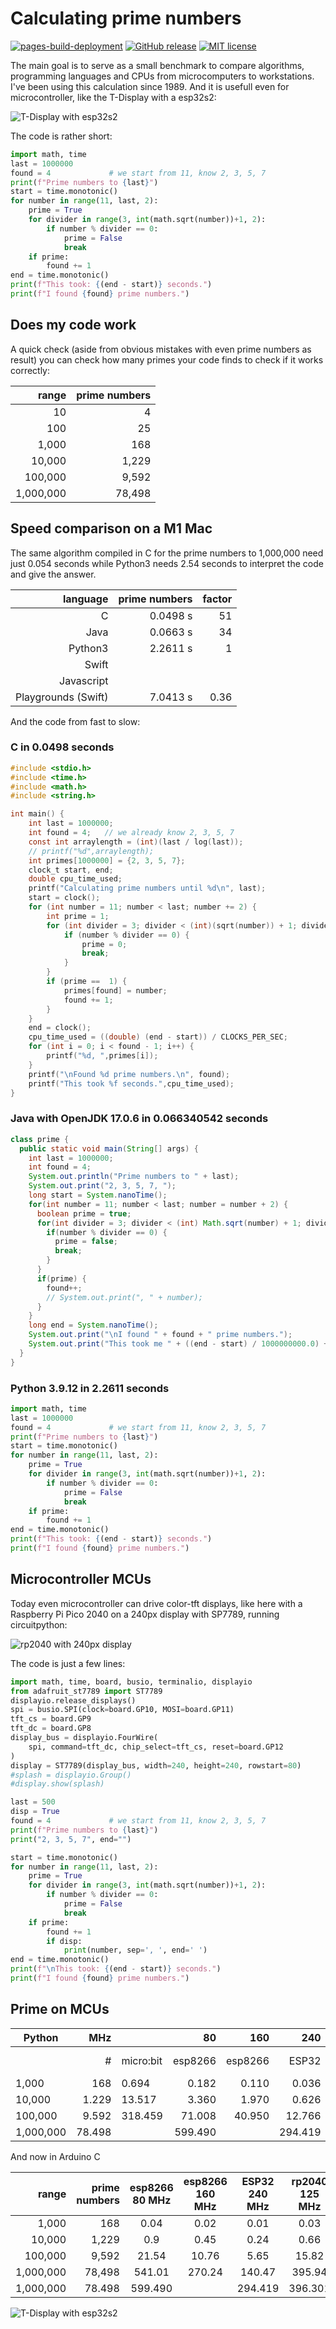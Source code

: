 # Calculating prime numbers

[![pages-build-deployment](https://github.com/kreier/prime/actions/workflows/pages/pages-build-deployment/badge.svg)](https://github.com/kreier/prime/actions/workflows/pages/pages-build-deployment)
[![GitHub release](https://img.shields.io/github/release/kreier/prime.svg)](https://GitHub.com/kreier/prime/releases/)
[![MIT license](https://img.shields.io/github/license/kreier/prime)](https://kreier.mit-license.org/)

The main goal is to serve as a small benchmark to compare algorithms, programming languages and CPUs from microcomputers to workstations. I've been using this calculation since 1989. And it is usefull even for microcontroller, like the T-Display with a esp32s2:

![T-Display with esp32s2](circuitpython/t-display.jpg)

The code is rather short:

``` py
import math, time
last = 1000000
found = 4             # we start from 11, know 2, 3, 5, 7
print(f"Prime numbers to {last}")
start = time.monotonic()
for number in range(11, last, 2):
    prime = True
    for divider in range(3, int(math.sqrt(number))+1, 2):
        if number % divider == 0:
            prime = False
            break
    if prime:
        found += 1
end = time.monotonic()
print(f"This took: {(end - start)} seconds.")
print(f"I found {found} prime numbers.")
```

## Does my code work

A quick check (aside from obvious mistakes with even prime numbers as result) you can check how many primes your code finds to check if it works correctly:

|   range   | prime numbers |
|----------:|--------------:|
|        10 |             4 |
|       100 |            25 |
|     1,000 |           168 |
|    10,000 |         1,229 |
|   100,000 |         9,592 |
| 1,000,000 |        78,498 |

## Speed comparison on a M1 Mac

The same algorithm compiled in C for the prime numbers to 1,000,000 need just 0.054 seconds while Python3 needs 2.54 seconds to interpret the code and give the answer.

|      language       | prime numbers | factor |
|--------------------:|--------------:|-------:|
|                   C |      0.0498 s |     51 |
|                Java |      0.0663 s |     34 |
|             Python3 |      2.2611 s |      1 |
|               Swift |               |        |
|          Javascript |               |        |
| Playgrounds (Swift) |      7.0413 s |   0.36 |

And the code from fast to slow:

### C in 0.0498 seconds

``` c
#include <stdio.h>
#include <time.h>
#include <math.h>
#include <string.h>

int main() {
    int last = 1000000;
    int found = 4;   // we already know 2, 3, 5, 7
    const int arraylength = (int)(last / log(last));
    // printf("%d",arraylength);
    int primes[1000000] = {2, 3, 5, 7};
    clock_t start, end;
    double cpu_time_used;
    printf("Calculating prime numbers until %d\n", last);
    start = clock();
    for (int number = 11; number < last; number += 2) {
        int prime = 1;
        for (int divider = 3; divider < (int)(sqrt(number)) + 1; divider += 2) {
            if (number % divider == 0) {
                prime = 0;
                break;
            }
        }
        if (prime ==  1) {
            primes[found] = number;
            found += 1;
        }
    }
    end = clock();
    cpu_time_used = ((double) (end - start)) / CLOCKS_PER_SEC;
    for (int i = 0; i < found - 1; i++) {
        printf("%d, ",primes[i]);
    }
    printf("\nFound %d prime numbers.\n", found);
    printf("This took %f seconds.",cpu_time_used);
}
```

### Java with OpenJDK 17.0.6 in 0.066340542 seconds

``` java
class prime {
  public static void main(String[] args) {
    int last = 1000000;
    int found = 4;
    System.out.println("Prime numbers to " + last);
    System.out.print("2, 3, 5, 7, ");
    long start = System.nanoTime();
    for(int number = 11; number < last; number = number + 2) {
      boolean prime = true;
      for(int divider = 3; divider < (int) Math.sqrt(number) + 1; divider = divider + 2) {
        if(number % divider == 0) {
          prime = false;
          break;
        }
      }
      if(prime) {
        found++;
        // System.out.print(", " + number);
      }
    }
    long end = System.nanoTime();
    System.out.print("\nI found " + found + " prime numbers.");
    System.out.print("This took me " + ((end - start) / 1000000000.0) + " seconds.");
  }
}
```

### Python 3.9.12 in 2.2611 seconds

``` py
import math, time
last = 1000000
found = 4             # we start from 11, know 2, 3, 5, 7
print(f"Prime numbers to {last}")
start = time.monotonic()
for number in range(11, last, 2):
    prime = True
    for divider in range(3, int(math.sqrt(number))+1, 2):
        if number % divider == 0:
            prime = False
            break
    if prime:
        found += 1
end = time.monotonic()
print(f"This took: {(end - start)} seconds.")
print(f"I found {found} prime numbers.")
```

## Microcontroller MCUs

Today even microcontroller can drive color-tft displays, like here with a Raspberry Pi Pico 2040 on a 240px display with SP7789, running circuitpython:

![rp2040 with 240px display](circuitpython/rp2040_240px_tft.jpg)

The code is just a few lines:

``` py
import math, time, board, busio, terminalio, displayio
from adafruit_st7789 import ST7789
displayio.release_displays()
spi = busio.SPI(clock=board.GP10, MOSI=board.GP11)
tft_cs = board.GP9
tft_dc = board.GP8
display_bus = displayio.FourWire(
    spi, command=tft_dc, chip_select=tft_cs, reset=board.GP12
)
display = ST7789(display_bus, width=240, height=240, rowstart=80)
#splash = displayio.Group()
#display.show(splash)

last = 500
disp = True
found = 4             # we start from 11, know 2, 3, 5, 7
print(f"Prime numbers to {last}")
print("2, 3, 5, 7", end="")

start = time.monotonic()
for number in range(11, last, 2):
    prime = True
    for divider in range(3, int(math.sqrt(number))+1, 2):
        if number % divider == 0:
            prime = False
            break
    if prime:
        found += 1
        if disp:
            print(number, sep=', ', end=' ')
end = time.monotonic()
print(f"\nThis took: {(end - start)} seconds.")
print(f"I found {found} prime numbers.")
```

## Prime on MCUs

| Python    |    MHz |           |      80 |     160 |     240 |     125 |      240 |      160 |      240 |  3200 |
|-----------|-------:|-----------|--------:|--------:|--------:|--------:|---------:|---------:|---------:|------:|
|           |    #   | micro:bit | esp8266 | esp8266 |  ESP32  |  rp2040 | ESP32 S2 | ESP32 C3 | ESP32 S3 |   M1  |
|     1,000 |    168 |     0.694 |   0.182 |   0.110 |   0.036 |   0.043 |    0.139 |    0.027 |    0.016 | 0.000 |
|    10,000 |  1.229 |    13.517 |   3.360 |   1.970 |   0.626 |   0.797 |    0.769 |    0.487 |    0.259 | 0.008 |
|   100,000 |  9.592 |   318.459 |  71.008 |  40.950 |  12.766 |  17.028 |   10.278 |   10.037 |    5.607 | 0.111 |
| 1,000,000 | 78.498 |           | 599.490 |         | 294.419 | 396.301 |  201.873 |  232.850 |  130.837 | 2.599 |

And now in Arduino C

|     range | prime numbers | esp8266 80 MHz | esp8266 160 MHz | ESP32 240 MHz | rp2040 125 MHz | ESP32-S2 240 MHz | ESP32-C3 160 MHz | ESP32-S3 240 MHz | M1 3200 MHz |
|----------:|--------------:|:--------------:|:---------------:|:-------------:|:--------------:|:----------------:|:----------------:|:----------------:|:-----------:|
|     1,000 |           168 |           0.04 |            0.02 |          0.01 |           0.03 |                  |             0.02 |             0.01 |             |
|    10,000 |         1,229 |            0.9 |            0.45 |          0.24 |           0.66 |                  |             0.43 |             0.22 |             |
|   100,000 |         9,592 |          21.54 |           10.76 |          5.65 |          15.82 |                  |            10.16 |              5.2 |             |
| 1,000,000 |        78,498 |         541.01 |          270.24 |        140.47 |         395.94 |                  |           252.78 |           129.44 |       0.054 |
| 1,000,000 |        78.498 |        599.490 |                 |       294.419 |        396.301 |          201.873 |          232.850 |          130.837 |             |

![T-Display with esp32s2](https://github.com/ssisbit/ssis.bit/blob/main/docs/ssis.bit_2022-01-06.jpg)
